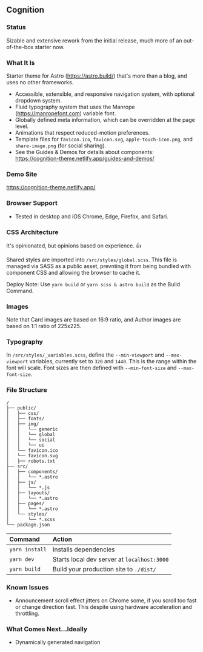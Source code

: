 ## Cognition

### Status
Sizable and extensive rework from the initial release, much more of an out-of-the-box starter now.

### What It Is
Starter theme for Astro (https://astro.build/) that's more than a blog, and uses no other frameworks.

- Accessible, extensible, and responsive navigation system, with optional dropdown system.
- Fluid typography system that uses the Manrope (https://manropefont.com) variable font.
- Globally defined meta information, which can be overridden at the page level.
- Animations that respect reduced-motion preferences.
- Template files for `favicon.ico`, `favicon.svg`, `apple-touch-icon.png`, and `share-image.png` (for social sharing).
- See the Guides & Demos for details about components: https://cognition-theme.netlify.app/guides-and-demos/

### Demo Site
https://cognition-theme.netlify.app/

### Browser Support

- Tested in desktop and iOS Chrome, Edge, Firefox, and Safari.

### CSS Architecture

It's opinionated, but opinions based on experience. 👍

Shared styles are imported into `/src/styles/global.scss`. This file is managed via SASS as a public asset, prevnting it from being bundled with component CSS and allowing the browser to cache it.

Deploy Note: Use `yarn build` or `yarn scss & astro build` as the Build Command. 

### Images

Note that Card images are based on 16:9 ratio, and Author images are based on 1:1 ratio of 225x225.

### Typography

In `/src/styles/_variables.scss`, define the `--min-viewport` and `--max-viewport` variables, currently set to `320` and `1440`. This is the range within the font will scale. Font sizes are then defined with `--min-font-size` and `--max-font-size`.

### File Structure

```
/
├── public/
│   ├── css/
│   ├── fonts/
│   ├── img/
│   │   └── generic
│   │   └── global
│   │   └── social
│   │   └── ui
│   └── favicon.ico
│   └── favicon.svg
│   ├── robots.txt
├── src/
│   ├── components/
│   │   └── *.astro
│   ├── js/
│   │   └── *.js
│   ├── layouts/
│   │   └── *.astro
│   ├── pages/
│   │   └── *.astro
│   └── styles/
│       └── *.scss
└── package.json
```

| Command        | Action                                      |
| :------------- | :------------------------------------------ |
| `yarn install` | Installs dependencies                       |
| `yarn dev`     | Starts local dev server at `localhost:3000` |
| `yarn build`   | Build your production site to `./dist/`     |

### Known Issues
- Announcement scroll effect jitters on Chrome some, if you scroll too fast or change direction fast. This despite using hardware acceleration and throttling.

### What Comes Next...Ideally
- Dynamically generated navigation